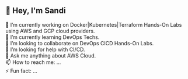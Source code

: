 👋 Hey, I'm Sandi
---------------------
🔭 I’m currently working on Docker|Kubernetes|Terraform Hands-On Labs using AWS and GCP cloud providers.<br>
🌱 I’m currently learning DevOps Techs.<br>
👯 I’m looking to collaborate on DevOps CICD Hands-On Labs.<br>
🤔 I’m looking for help with CI/CD.<br>
💬 Ask me anything about AWS Cloud.<br>
📫 How to reach me: ...<br>
⚡ Fun fact: ...<br>

